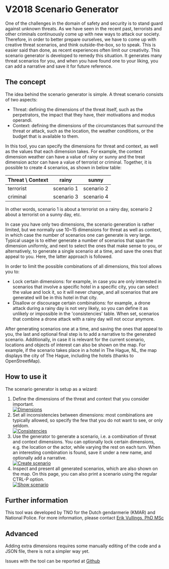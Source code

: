 # V2018 Scenario Generator

One of the challenges in the domain of safety and security is to stand guard against unknown threats. As we have seen in the recent past, terrorists and other criminals continuously come up with new ways to attack our society. Therefore, in order to better prepare ourselves, we have to come up with creative threat scenarios, and think outside-the-box, so to speak. This is easier said than done, as recent experiences often limit our creativity. This scenario generator is developed to remedy this situation. It generates many threat scenarios for you, and when you have found one to your liking, you can add a narrative and save it for future reference.

## The concept

The idea behind the scenario generator is simple. A threat scenario consists of two aspects:

- Threat: defining the dimensions of the threat itself, such as the perpetrators, the impact that they have, their motivations and modus operandi.
- Context: defining the dimensions of the circumstances that surround the threat or attack, such as the location, the weather conditions, or the budget that is available to them.

In this tool, you can specify the dimensions for threat and context, as well as the values that each dimension takes. For example, the context dimension weather can have a value of rainy or sunny and the treat dimension actor can have a value of terrorist or criminal. Together, it is possible to create 4 scenarios, as shown in below table:

| Threat \\ Context | rainy      | sunny      |
| ----------------- | ---------- | ---------- |
| terrorist         | scenario 1 | scenario 2 |
| criminal          | scenario 3 | scenario 4 |

In other words, scenario 1 is about a terrorist on a rainy day, scenario 2 about a terrorist on a sunny day, etc.

In case you have only two dimensions, the scenario generation is rather limited, but we normally use 10~15 dimensions for threat as well as context, in which case the number of scenarios one can generate is very large. Typical usage is to either generate a number of scenarios that span the dimension uniformly, and next to select the ones that make sense to you, or alternatively, to generate a single scenario at a time, and save the ones that appeal to you. Here, the latter approach is followed.

In order to limit the possible combinations of all dimensions, this tool allows you to:

- Lock certain dimensions: for example, in case you are only interested in scenarios that involve a specific hotel in a specific city, you can select the value and lock it, so it will never change, and all scenarios that are generated will be in this hotel in that city.
- Disallow or discourage certain combinations: for example, a drone attack during a rainy day is not very likely, so you can define it as unlikely or impossible in the 'consistencies' table. When set, scenarios that combine a drone attack with a rainy day will not occur anymore.

After generating scenarios one at a time, and saving the ones that appeal to you, the last and optional final step is to add a narrative to the generated scenario. Additionally, in case it is relevant for the current scenario, locations and objects of interest can also be shown on the map. For example, if the scenario takes place in a hotel in The Hague, NL, the map displays the city of The Hague, including the hotels (thanks to OpenStreetMap).

## How to use it

The scenario generator is setup as a wizard:

1. Define the dimensions of the threat and context that you consider important.
   <br><a target="_blank" href="https://user-images.githubusercontent.com/11523459/102987973-87349f00-4513-11eb-88ac-97549b2bc492.png">![Dimensions](https://user-images.githubusercontent.com/11523459/102987973-87349f00-4513-11eb-88ac-97549b2bc492.png)</a>
2. Set all inconsistencies between dimensions: most combinations are typically allowed, so specify the few that you do not want to see, or only seldom.
   <br><a target="_blank" href="https://user-images.githubusercontent.com/11523459/102987978-87cd3580-4513-11eb-9521-e00b764a6913.png">![Consistencies](https://user-images.githubusercontent.com/11523459/102987978-87cd3580-4513-11eb-9521-e00b764a6913.png)</a>
3. Use the generator to generate a scenario, i.e. a combination of threat and context dimensions. You can optionally lock certain dimensions, e.g. the location or the actor, while varying the rest on each turn. When an interesting combination is found, save it under a new name, and optionally add a narrative.
   <br><a target="_blank" href="https://user-images.githubusercontent.com/11523459/102987979-8865cc00-4513-11eb-8f4a-795cf8f59940.png">![Create scenario](https://user-images.githubusercontent.com/11523459/102987979-8865cc00-4513-11eb-8f4a-795cf8f59940.png)</a>
4. Inspect and present all generated scenarios, which are also shown on the map. On this page, you can also print a scenario using the regular CTRL-P option.
   <br><a target="_blank" href="https://user-images.githubusercontent.com/11523459/102987981-8865cc00-4513-11eb-8d4a-47d6ed58754c.png">![Show scenario](https://user-images.githubusercontent.com/11523459/102987981-8865cc00-4513-11eb-8d4a-47d6ed58754c.png)</a>

## Further information

This tool was developed by TNO for the Dutch gendarmerie (KMAR) and National Police. For more information, please contact [Erik Vullings, PhD MSc](mailto:erik.vullings@tno.nl)

## Advanced

Adding extra dimensions requires some manually editing of the code and a JSON file, there is not a simpler way yet.

Issues with the tool can be reported at <a href="https://github.com/tnocs/scenario-generator" target="_blank">Github</a>
